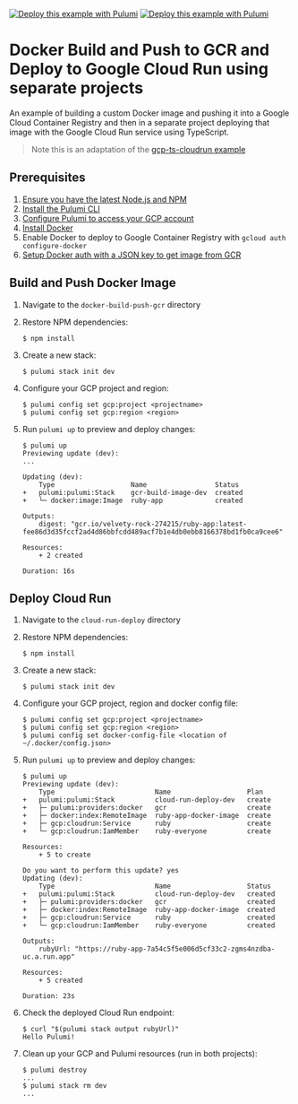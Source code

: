 [![Deploy this example with Pulumi](https://www.pulumi.com/images/deploy-with-pulumi/dark.svg)](https://app.pulumi.com/new?template=https://github.com/pulumi/examples/blob/master/gcp-ts-docker-gcr-cloudrun/README.md#gh-light-mode-only)
[![Deploy this example with Pulumi](https://get.pulumi.com/new/button-light.svg)](https://app.pulumi.com/new?template=https://github.com/pulumi/examples/blob/master/gcp-ts-docker-gcr-cloudrun/README.md#gh-dark-mode-only)

# Docker Build and Push to GCR and Deploy to Google Cloud Run using separate projects

An example of building a custom Docker image and pushing it into a Google Cloud Container Registry and then in a separate project deploying that image with the Google Cloud Run service using TypeScript.

> Note this is an adaptation of the [gcp-ts-cloudrun example](../gcp-ts-cloudrun)

## Prerequisites

1. [Ensure you have the latest Node.js and NPM](https://nodejs.org/en/download/)
2. [Install the Pulumi CLI](https://www.pulumi.com/docs/get-started/install/)
3. [Configure Pulumi to access your GCP account](https://www.pulumi.com/docs/intro/cloud-providers/gcp/setup/)
4. [Install Docker](https://docs.docker.com/install/)
5. Enable Docker to deploy to Google Container Registry with `gcloud auth configure-docker`
6. [Setup Docker auth with a JSON key to get image from GCR](https://cloud.google.com/container-registry/docs/advanced-authentication#json-key)

## Build and Push Docker Image

1.  Navigate to the `docker-build-push-gcr` directory

2. Restore NPM dependencies:

    ```
    $ npm install
    ```

3.  Create a new stack:

    ```
    $ pulumi stack init dev
    ```

4.  Configure your GCP project and region:

    ```
    $ pulumi config set gcp:project <projectname>
    $ pulumi config set gcp:region <region>
    ```

5.  Run `pulumi up` to preview and deploy changes:

    ```
    $ pulumi up
    Previewing update (dev):
    ...

    Updating (dev):
        Type                   Name                 Status
    +   pulumi:pulumi:Stack    gcr-build-image-dev  created
    +   └─ docker:image:Image  ruby-app             created

    Outputs:
        digest: "gcr.io/velvety-rock-274215/ruby-app:latest-fee86d3d35fccf2ad4d86bbfcdd489acf7b1e4db0ebb8166378bd1fb0ca9cee6"

    Resources:
        + 2 created

    Duration: 16s
    ```


## Deploy Cloud Run

1. Navigate to the `cloud-run-deploy` directory


2. Restore NPM dependencies:

    ```
    $ npm install
    ```

3.  Create a new stack:

    ```
    $ pulumi stack init dev
    ```

4.  Configure your GCP project, region and docker config file:

    ```
    $ pulumi config set gcp:project <projectname>
    $ pulumi config set gcp:region <region>
    $ pulumi config set docker-config-file <location of ~/.docker/config.json>
    ```

5.  Run `pulumi up` to preview and deploy changes:

    ```
    $ pulumi up
    Previewing update (dev):
        Type                         Name                   Plan
    +   pulumi:pulumi:Stack          cloud-run-deploy-dev   create
    +   ├─ pulumi:providers:docker   gcr                    create
    +   ├─ docker:index:RemoteImage  ruby-app-docker-image  create
    +   ├─ gcp:cloudrun:Service      ruby                   create
    +   └─ gcp:cloudrun:IamMember    ruby-everyone          create

    Resources:
        + 5 to create

    Do you want to perform this update? yes
    Updating (dev):
        Type                         Name                   Status
    +   pulumi:pulumi:Stack          cloud-run-deploy-dev   created
    +   ├─ pulumi:providers:docker   gcr                    created
    +   ├─ docker:index:RemoteImage  ruby-app-docker-image  created
    +   ├─ gcp:cloudrun:Service      ruby                   created
    +   └─ gcp:cloudrun:IamMember    ruby-everyone          created

    Outputs:
        rubyUrl: "https://ruby-app-7a54c5f5e006d5cf33c2-zgms4nzdba-uc.a.run.app"

    Resources:
        + 5 created

    Duration: 23s
    ```

5.  Check the deployed Cloud Run endpoint:

    ```
    $ curl "$(pulumi stack output rubyUrl)"
    Hello Pulumi!
    ```

6. Clean up your GCP and Pulumi resources (run in both projects):

    ```
    $ pulumi destroy
    ...
    $ pulumi stack rm dev
    ...
    ```
